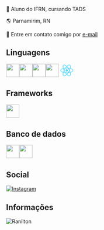 

:beginner: Aluno do IFRN, cursando TADS

:earth_americas: Parnamirim, RN

:e-mail: Entre em contato comigo por [e-mail](mailto:ranilton0706@gmail.com)

## Linguagens

<img src="https://cdn.jsdelivr.net/gh/devicons/devicon@latest/icons/html5/html5-original.svg" width=36 height=36 /><img src="https://cdn.jsdelivr.net/gh/devicons/devicon@latest/icons/css3/css3-original.svg" width=36 height=36 /><img src="https://cdn.jsdelivr.net/gh/devicons/devicon@latest/icons/python/python-original.svg" width=36 height=36 /><img src="https://cdn.jsdelivr.net/gh/devicons/devicon@latest/icons/javascript/javascript-original.svg" width=36 height=36 /> <img src="https://raw.githubusercontent.com/devicons/devicon/master/icons/react/react-original.svg" widht= "36" height= "36" alt="React"/>

## Frameworks

<img src="https://cdn.jsdelivr.net/gh/devicons/devicon@latest/icons/bootstrap/bootstrap-original.svg" width=36 height=36 />

## Banco de dados

<img src="https://cdn.jsdelivr.net/gh/devicons/devicon@latest/icons/mysql/mysql-original.svg" width=36 height=36 /><img src="https://cdn.jsdelivr.net/gh/devicons/devicon@latest/icons/postgresql/postgresql-original.svg" width=36 height=36 />


## Social

<a href="http://www.instagram.com/ranilton_c" target="_blank">
  <img src="https://raw.githubusercontent.com/danielcranney/readme-generator/main/public/icons/socials/instagram.svg" width="36" height="36" alt="Instagram">
</a> 

## Informações
<p> 
  <img src="https://komarev.com/ghpvc/?username=ranixx1&label=Profile%20views&color=0e75b6&style=flat" alt="Ranilton" />
</p>



<html lang="pt-br">
<head>
    <meta charset="UTF-8">
    <meta name="viewport" content="width=device-width, initial-scale=1.0">
</body>
</html>
